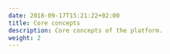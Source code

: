 ```yaml
---
date: 2018-09-17T15:21:22+02:00
title: Core concepts
description: Core concepts of the platform.
weight: 2
---
```

